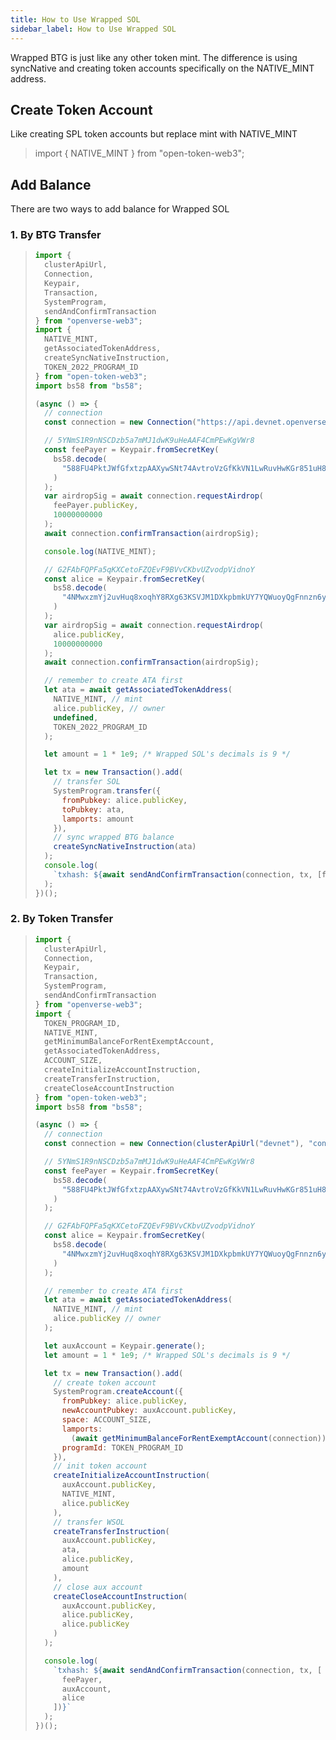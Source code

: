 ```yaml
---
title: How to Use Wrapped SOL
sidebar_label: How to Use Wrapped SOL
---
```


Wrapped BTG is just like any other token mint. The difference is using syncNative and creating token accounts specifically on the NATIVE_MINT address.

## Create Token Account

Like creating SPL token accounts but replace mint with NATIVE_MINT

> import { NATIVE_MINT } from "open-token-web3";

## Add Balance

There are two ways to add balance for Wrapped SOL

### 1. By BTG Transfer

> ```javascript
> import {
>   clusterApiUrl,
>   Connection,
>   Keypair,
>   Transaction,
>   SystemProgram,
>   sendAndConfirmTransaction
> } from "openverse-web3";
> import {
>   NATIVE_MINT,
>   getAssociatedTokenAddress,
>   createSyncNativeInstruction,
>   TOKEN_2022_PROGRAM_ID
> } from "open-token-web3";
> import bs58 from "bs58";
> 
> (async () => {
>   // connection
>   const connection = new Connection("https://api.devnet.openverse.network", "confirmed");
> 
>   // 5YNmS1R9nNSCDzb5a7mMJ1dwK9uHeAAF4CmPEwKgVWr8
>   const feePayer = Keypair.fromSecretKey(
>     bs58.decode(
>       "588FU4PktJWfGfxtzpAAXywSNt74AvtroVzGfKkVN1LwRuvHwKGr851uH8czM5qm4iqLbs1kKoMKtMJG4ATR7Ld2"
>     )
>   );
>   var airdropSig = await connection.requestAirdrop(
>     feePayer.publicKey,
>     10000000000
>   );
>   await connection.confirmTransaction(airdropSig);
> 
>   console.log(NATIVE_MINT);
> 
>   // G2FAbFQPFa5qKXCetoFZQEvF9BVvCKbvUZvodpVidnoY
>   const alice = Keypair.fromSecretKey(
>     bs58.decode(
>       "4NMwxzmYj2uvHuq8xoqhY8RXg63KSVJM1DXkpbmkUY7YQWuoyQgFnnzn6yo3CMnqZasnNPNuAT2TLwQsCaKkUddp"
>     )
>   );
>   var airdropSig = await connection.requestAirdrop(
>     alice.publicKey,
>     10000000000
>   );
>   await connection.confirmTransaction(airdropSig);
> 
>   // remember to create ATA first
>   let ata = await getAssociatedTokenAddress(
>     NATIVE_MINT, // mint
>     alice.publicKey, // owner
>     undefined,
>     TOKEN_2022_PROGRAM_ID
>   );
> 
>   let amount = 1 * 1e9; /* Wrapped SOL's decimals is 9 */
> 
>   let tx = new Transaction().add(
>     // transfer SOL
>     SystemProgram.transfer({
>       fromPubkey: alice.publicKey,
>       toPubkey: ata,
>       lamports: amount
>     }),
>     // sync wrapped BTG balance
>     createSyncNativeInstruction(ata)
>   );
>   console.log(
>     `txhash: ${await sendAndConfirmTransaction(connection, tx, [feePayer, alice])}`
>   );
> })();
> ```

### 2. By Token Transfer

> ```javascript
> import {
>   clusterApiUrl,
>   Connection,
>   Keypair,
>   Transaction,
>   SystemProgram,
>   sendAndConfirmTransaction
> } from "openverse-web3";
> import {
>   TOKEN_PROGRAM_ID,
>   NATIVE_MINT,
>   getMinimumBalanceForRentExemptAccount,
>   getAssociatedTokenAddress,
>   ACCOUNT_SIZE,
>   createInitializeAccountInstruction,
>   createTransferInstruction,
>   createCloseAccountInstruction
> } from "open-token-web3";
> import bs58 from "bs58";
> 
> (async () => {
>   // connection
>   const connection = new Connection(clusterApiUrl("devnet"), "confirmed");
> 
>   // 5YNmS1R9nNSCDzb5a7mMJ1dwK9uHeAAF4CmPEwKgVWr8
>   const feePayer = Keypair.fromSecretKey(
>     bs58.decode(
>       "588FU4PktJWfGfxtzpAAXywSNt74AvtroVzGfKkVN1LwRuvHwKGr851uH8czM5qm4iqLbs1kKoMKtMJG4ATR7Ld2"
>     )
>   );
> 
>   // G2FAbFQPFa5qKXCetoFZQEvF9BVvCKbvUZvodpVidnoY
>   const alice = Keypair.fromSecretKey(
>     bs58.decode(
>       "4NMwxzmYj2uvHuq8xoqhY8RXg63KSVJM1DXkpbmkUY7YQWuoyQgFnnzn6yo3CMnqZasnNPNuAT2TLwQsCaKkUddp"
>     )
>   );
> 
>   // remember to create ATA first
>   let ata = await getAssociatedTokenAddress(
>     NATIVE_MINT, // mint
>     alice.publicKey // owner
>   );
> 
>   let auxAccount = Keypair.generate();
>   let amount = 1 * 1e9; /* Wrapped SOL's decimals is 9 */
> 
>   let tx = new Transaction().add(
>     // create token account
>     SystemProgram.createAccount({
>       fromPubkey: alice.publicKey,
>       newAccountPubkey: auxAccount.publicKey,
>       space: ACCOUNT_SIZE,
>       lamports:
>         (await getMinimumBalanceForRentExemptAccount(connection)) + amount, // rent + amount
>       programId: TOKEN_PROGRAM_ID
>     }),
>     // init token account
>     createInitializeAccountInstruction(
>       auxAccount.publicKey,
>       NATIVE_MINT,
>       alice.publicKey
>     ),
>     // transfer WSOL
>     createTransferInstruction(
>       auxAccount.publicKey,
>       ata,
>       alice.publicKey,
>       amount
>     ),
>     // close aux account
>     createCloseAccountInstruction(
>       auxAccount.publicKey,
>       alice.publicKey,
>       alice.publicKey
>     )
>   );
> 
>   console.log(
>     `txhash: ${await sendAndConfirmTransaction(connection, tx, [
>       feePayer,
>       auxAccount,
>       alice
>     ])}`
>   );
> })();
> ```